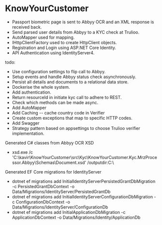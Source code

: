# KnowYourCustomer

- Passport biometric page is sent to Abbyy OCR and an XML response is received back.
- Send parsed user details from Abbyy to a KYC check at Trulioo.
- AutoMapper used for mapping.
- IHttpClientFactory used to create HttpClient objects.
- Registration and Login using ASP.NET Core Identity.
- API Authentication using IdentityServer4.

todo:
- Use configuration settings to flip call to Abbyy.
- Setup events and handle Abbyy status check asynchronously.
- Persist all details and documents to a relational data store.
- Dockerise the whole system.
- Add authentication.
- Return resourceId in initiate kyc call to adhere to REST.
- Check which methods can be made async.
- Add AutoMapper
- Add Caching -- cache country code in Verifier
- Create custom exceptions that map to specific HTTP codes.
- Add Swagger
- Strategy pattern based on appsettings to choose Trulioo verifier implementation.


Generated C# classes from Abbyy OCR XSD
- xsd.exe /c 'C:\kavir\KnowYourCustomer\src\Kyc\KnowYourCustomer.Kyc.MrzProcessor.Abbyy\Schemas\Document.xsd' /outputdir:C:\

Generated EF Core migrations for IdentityServer
- dotnet ef migrations add InitialIdentityServerPersistedGrantDbMigration -c PersistedGrantDbContext -o Data/Migrations/IdentityServer/PersistedGrantDb
- dotnet ef migrations add InitialIdentityServerConfigurationDbMigration -c ConfigurationDbContext -o Data/Migrations/IdentityServer/ConfigurationDb
- dotnet ef migrations add InitialApplicationDbMigration -c ApplicationDbContext -o Data/Migrations/Identity/ApplicationDb